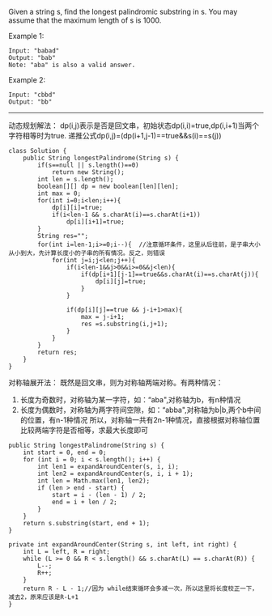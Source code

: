 Given a string s, find the longest palindromic substring in s. You may assume that the maximum length of s is 1000.

Example 1:


```
Input: "babad"
Output: "bab"
Note: "aba" is also a valid answer.
```

Example 2:


```
Input: "cbbd"
Output: "bb"
```

---
动态规划解法：
dp(i,j)表示是否是回文串，初始状态dp(i,i)=true,dp(i,i+1)当两个字符相等时为true.
递推公式dp(i,j)=(dp(i+1,j-1)==true&&s(i)==s(j))
```
class Solution {
    public String longestPalindrome(String s) {
        if(s==null || s.length()==0)
            return new String();
        int len = s.length();
        boolean[][] dp = new boolean[len][len];
        int max = 0;
        for(int i=0;i<len;i++){
            dp[i][i]=true;
            if(i<len-1 && s.charAt(i)==s.charAt(i+1))
                dp[i][i+1]=true;
        }
        String res="";
        for(int i=len-1;i>=0;i--){  //注意循环条件，这里从后往前，是子串大小从小到大，先计算长度小的子串的所有情况。反之，则错误
            for(int j=i;j<len;j++){
                if(i<len-1&&j>0&&i>=0&&j<len){
                    if(dp[i+1][j-1]==true&&s.charAt(i)==s.charAt(j)){
                        dp[i][j]=true;
                    }                         
                }

                if(dp[i][j]==true && j-i+1>max){
                    max = j-i+1;
                    res =s.substring(i,j+1);
                }
            }
        }
        return res;
    }
}
```

对称轴展开法：
既然是回文串，则为对称轴两端对称。有两种情况：
1. 长度为奇数时，对称轴为某一字符，如：“aba",对称轴为b，有n种情况
2. 长度为偶数时，对称轴为两字符间空隙，如：“abba",对称轴为b|b,两个b中间的位置，有n-1种情况
所以，对称轴一共有2n-1种情况，直接根据对称轴位置比较两端字符是否相等，求最大长度即可

```
public String longestPalindrome(String s) {
    int start = 0, end = 0;
    for (int i = 0; i < s.length(); i++) {
        int len1 = expandAroundCenter(s, i, i);
        int len2 = expandAroundCenter(s, i, i + 1);
        int len = Math.max(len1, len2);
        if (len > end - start) {
            start = i - (len - 1) / 2;
            end = i + len / 2;
        }
    }
    return s.substring(start, end + 1);
}

private int expandAroundCenter(String s, int left, int right) {
    int L = left, R = right;
    while (L >= 0 && R < s.length() && s.charAt(L) == s.charAt(R)) {
        L--;
        R++;
    }
    return R - L - 1;//因为 while结束循环会多减一次，所以这里将长度校正一下，减去2，原来应该是R-L+1
}
```


